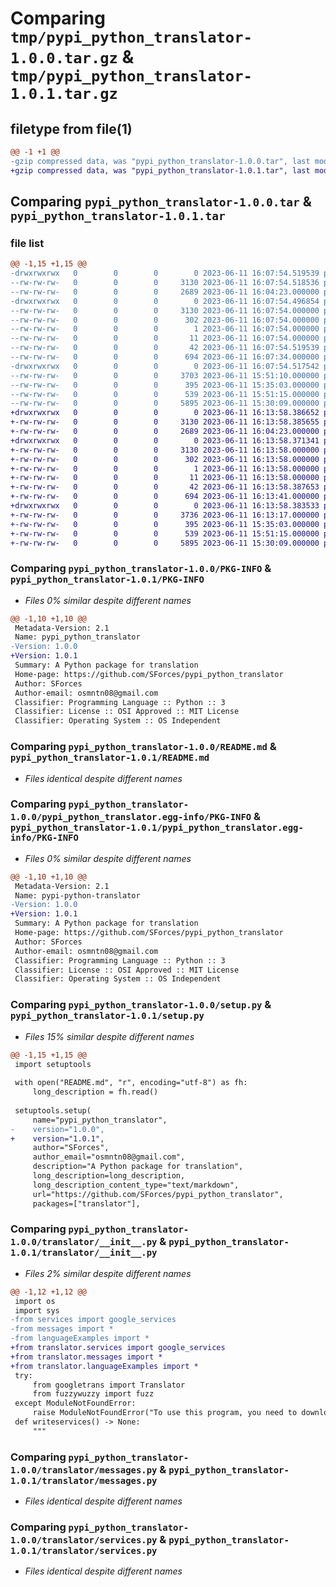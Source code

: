 # Comparing `tmp/pypi_python_translator-1.0.0.tar.gz` & `tmp/pypi_python_translator-1.0.1.tar.gz`

## filetype from file(1)

```diff
@@ -1 +1 @@
-gzip compressed data, was "pypi_python_translator-1.0.0.tar", last modified: Sun Jun 11 16:07:54 2023, max compression
+gzip compressed data, was "pypi_python_translator-1.0.1.tar", last modified: Sun Jun 11 16:13:58 2023, max compression
```

## Comparing `pypi_python_translator-1.0.0.tar` & `pypi_python_translator-1.0.1.tar`

### file list

```diff
@@ -1,15 +1,15 @@
-drwxrwxrwx   0        0        0        0 2023-06-11 16:07:54.519539 pypi_python_translator-1.0.0/
--rw-rw-rw-   0        0        0     3130 2023-06-11 16:07:54.518536 pypi_python_translator-1.0.0/PKG-INFO
--rw-rw-rw-   0        0        0     2689 2023-06-11 16:04:23.000000 pypi_python_translator-1.0.0/README.md
-drwxrwxrwx   0        0        0        0 2023-06-11 16:07:54.496854 pypi_python_translator-1.0.0/pypi_python_translator.egg-info/
--rw-rw-rw-   0        0        0     3130 2023-06-11 16:07:54.000000 pypi_python_translator-1.0.0/pypi_python_translator.egg-info/PKG-INFO
--rw-rw-rw-   0        0        0      302 2023-06-11 16:07:54.000000 pypi_python_translator-1.0.0/pypi_python_translator.egg-info/SOURCES.txt
--rw-rw-rw-   0        0        0        1 2023-06-11 16:07:54.000000 pypi_python_translator-1.0.0/pypi_python_translator.egg-info/dependency_links.txt
--rw-rw-rw-   0        0        0       11 2023-06-11 16:07:54.000000 pypi_python_translator-1.0.0/pypi_python_translator.egg-info/top_level.txt
--rw-rw-rw-   0        0        0       42 2023-06-11 16:07:54.519539 pypi_python_translator-1.0.0/setup.cfg
--rw-rw-rw-   0        0        0      694 2023-06-11 16:07:34.000000 pypi_python_translator-1.0.0/setup.py
-drwxrwxrwx   0        0        0        0 2023-06-11 16:07:54.517542 pypi_python_translator-1.0.0/translator/
--rw-rw-rw-   0        0        0     3703 2023-06-11 15:51:10.000000 pypi_python_translator-1.0.0/translator/__init__.py
--rw-rw-rw-   0        0        0      395 2023-06-11 15:35:03.000000 pypi_python_translator-1.0.0/translator/languageExamples.py
--rw-rw-rw-   0        0        0      539 2023-06-11 15:51:15.000000 pypi_python_translator-1.0.0/translator/messages.py
--rw-rw-rw-   0        0        0     5895 2023-06-11 15:30:09.000000 pypi_python_translator-1.0.0/translator/services.py
+drwxrwxrwx   0        0        0        0 2023-06-11 16:13:58.386652 pypi_python_translator-1.0.1/
+-rw-rw-rw-   0        0        0     3130 2023-06-11 16:13:58.385655 pypi_python_translator-1.0.1/PKG-INFO
+-rw-rw-rw-   0        0        0     2689 2023-06-11 16:04:23.000000 pypi_python_translator-1.0.1/README.md
+drwxrwxrwx   0        0        0        0 2023-06-11 16:13:58.371341 pypi_python_translator-1.0.1/pypi_python_translator.egg-info/
+-rw-rw-rw-   0        0        0     3130 2023-06-11 16:13:58.000000 pypi_python_translator-1.0.1/pypi_python_translator.egg-info/PKG-INFO
+-rw-rw-rw-   0        0        0      302 2023-06-11 16:13:58.000000 pypi_python_translator-1.0.1/pypi_python_translator.egg-info/SOURCES.txt
+-rw-rw-rw-   0        0        0        1 2023-06-11 16:13:58.000000 pypi_python_translator-1.0.1/pypi_python_translator.egg-info/dependency_links.txt
+-rw-rw-rw-   0        0        0       11 2023-06-11 16:13:58.000000 pypi_python_translator-1.0.1/pypi_python_translator.egg-info/top_level.txt
+-rw-rw-rw-   0        0        0       42 2023-06-11 16:13:58.387653 pypi_python_translator-1.0.1/setup.cfg
+-rw-rw-rw-   0        0        0      694 2023-06-11 16:13:41.000000 pypi_python_translator-1.0.1/setup.py
+drwxrwxrwx   0        0        0        0 2023-06-11 16:13:58.383533 pypi_python_translator-1.0.1/translator/
+-rw-rw-rw-   0        0        0     3736 2023-06-11 16:13:17.000000 pypi_python_translator-1.0.1/translator/__init__.py
+-rw-rw-rw-   0        0        0      395 2023-06-11 15:35:03.000000 pypi_python_translator-1.0.1/translator/languageExamples.py
+-rw-rw-rw-   0        0        0      539 2023-06-11 15:51:15.000000 pypi_python_translator-1.0.1/translator/messages.py
+-rw-rw-rw-   0        0        0     5895 2023-06-11 15:30:09.000000 pypi_python_translator-1.0.1/translator/services.py
```

### Comparing `pypi_python_translator-1.0.0/PKG-INFO` & `pypi_python_translator-1.0.1/PKG-INFO`

 * *Files 0% similar despite different names*

```diff
@@ -1,10 +1,10 @@
 Metadata-Version: 2.1
 Name: pypi_python_translator
-Version: 1.0.0
+Version: 1.0.1
 Summary: A Python package for translation
 Home-page: https://github.com/SForces/pypi_python_translator
 Author: SForces
 Author-email: osmntn08@gmail.com
 Classifier: Programming Language :: Python :: 3
 Classifier: License :: OSI Approved :: MIT License
 Classifier: Operating System :: OS Independent
```

### Comparing `pypi_python_translator-1.0.0/README.md` & `pypi_python_translator-1.0.1/README.md`

 * *Files identical despite different names*

### Comparing `pypi_python_translator-1.0.0/pypi_python_translator.egg-info/PKG-INFO` & `pypi_python_translator-1.0.1/pypi_python_translator.egg-info/PKG-INFO`

 * *Files 0% similar despite different names*

```diff
@@ -1,10 +1,10 @@
 Metadata-Version: 2.1
 Name: pypi-python-translator
-Version: 1.0.0
+Version: 1.0.1
 Summary: A Python package for translation
 Home-page: https://github.com/SForces/pypi_python_translator
 Author: SForces
 Author-email: osmntn08@gmail.com
 Classifier: Programming Language :: Python :: 3
 Classifier: License :: OSI Approved :: MIT License
 Classifier: Operating System :: OS Independent
```

### Comparing `pypi_python_translator-1.0.0/setup.py` & `pypi_python_translator-1.0.1/setup.py`

 * *Files 15% similar despite different names*

```diff
@@ -1,15 +1,15 @@
 import setuptools
 
 with open("README.md", "r", encoding="utf-8") as fh:
     long_description = fh.read()
 
 setuptools.setup(
     name="pypi_python_translator",
-    version="1.0.0",
+    version="1.0.1",
     author="SForces",
     author_email="osmntn08@gmail.com",
     description="A Python package for translation",
     long_description=long_description,
     long_description_content_type="text/markdown",
     url="https://github.com/SForces/pypi_python_translator",
     packages=["translator"],
```

### Comparing `pypi_python_translator-1.0.0/translator/__init__.py` & `pypi_python_translator-1.0.1/translator/__init__.py`

 * *Files 2% similar despite different names*

```diff
@@ -1,12 +1,12 @@
 import os
 import sys
-from services import google_services
-from messages import *
-from languageExamples import *
+from translator.services import google_services
+from translator.messages import *
+from translator.languageExamples import *
 try:
     from googletrans import Translator
     from fuzzywuzzy import fuzz
 except ModuleNotFoundError:
     raise ModuleNotFoundError("To use this program, you need to download those libraries;\npip install googletrans==4.0.0-rc1\npip install fuzzywuzzy")
 def writeservices() -> None:
     """
```

### Comparing `pypi_python_translator-1.0.0/translator/messages.py` & `pypi_python_translator-1.0.1/translator/messages.py`

 * *Files identical despite different names*

### Comparing `pypi_python_translator-1.0.0/translator/services.py` & `pypi_python_translator-1.0.1/translator/services.py`

 * *Files identical despite different names*

